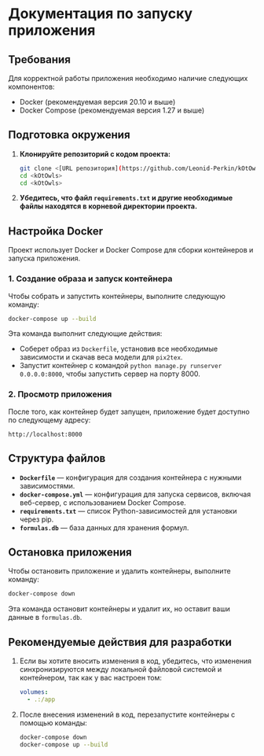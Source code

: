 # Документация по запуску приложения

## Требования

Для корректной работы приложения необходимо наличие следующих компонентов:

- Docker (рекомендуемая версия 20.10 и выше)
- Docker Compose (рекомендуемая версия 1.27 и выше)

## Подготовка окружения

1. **Клонируйте репозиторий с кодом проекта:**

   ```bash
   git clone <[URL репозитория](https://github.com/Leonid-Perkin/kOtOwls)>
   cd <kOtOwls>
   cd <kOtOwls>
   ```

2. **Убедитесь, что файл `requirements.txt` и другие необходимые файлы находятся в корневой директории проекта.**

## Настройка Docker

Проект использует Docker и Docker Compose для сборки контейнеров и запуска приложения.

### 1. Создание образа и запуск контейнера

Чтобы собрать и запустить контейнеры, выполните следующую команду:

```bash
docker-compose up --build
```

Эта команда выполнит следующие действия:
- Соберет образ из `Dockerfile`, установив все необходимые зависимости и скачав веса модели для `pix2tex`.
- Запустит контейнер с командой `python manage.py runserver 0.0.0.0:8000`, чтобы запустить сервер на порту 8000.

### 2. Просмотр приложения

После того, как контейнер будет запущен, приложение будет доступно по следующему адресу:

```
http://localhost:8000
```

## Структура файлов

- **`Dockerfile`** — конфигурация для создания контейнера с нужными зависимостями.
- **`docker-compose.yml`** — конфигурация для запуска сервисов, включая веб-сервер, с использованием Docker Compose.
- **`requirements.txt`** — список Python-зависимостей для установки через pip.
- **`formulas.db`** — база данных для хранения формул.

## Остановка приложения

Чтобы остановить приложение и удалить контейнеры, выполните команду:

```bash
docker-compose down
```

Эта команда остановит контейнеры и удалит их, но оставит ваши данные в `formulas.db`.

## Рекомендуемые действия для разработки

1. Если вы хотите вносить изменения в код, убедитесь, что изменения синхронизируются между локальной файловой системой и контейнером, так как у вас настроен том:

   ```yaml
   volumes:
     - .:/app
   ```

2. После внесения изменений в код, перезапустите контейнеры с помощью команды:

   ```bash
   docker-compose down
   docker-compose up --build
   ```
